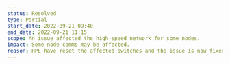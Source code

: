 ```yaml
---
status: Resolved
type: Partial
start_date: 2022-09-21 09:40
end_date: 2022-09-21 11:15
scope: An issue affected the high-speed network for some nodes.
impact: Some node comms may be affected.
reason: HPE have reset the affected switches and the issue is now fixed.
---
```


